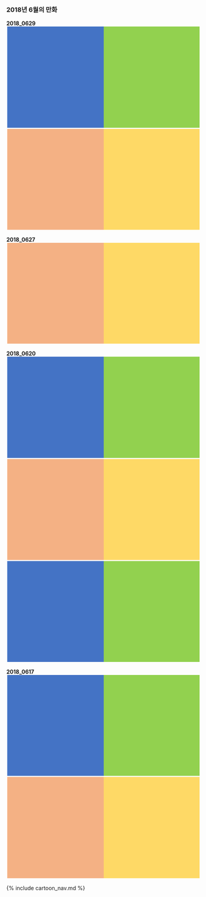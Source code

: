 ### 2018년 6월의 만화

**2018_0629**
![20180629_1](https://raw.githubusercontent.com/manofpeace1/manofdiary/master/cartoon/2018_06/20180629_1.jpg)
![20180629_2](https://raw.githubusercontent.com/manofpeace1/manofdiary/master/cartoon/2018_06/20180629_2.jpg)

**2018_0627**
![20180627_1](https://raw.githubusercontent.com/manofpeace1/manofdiary/master/cartoon/2018_06/20180627_1.jpg)

**2018_0620**
![20180620_1](https://raw.githubusercontent.com/manofpeace1/manofdiary/master/cartoon/2018_06/20180620_1.jpg)
![20180620_2](https://raw.githubusercontent.com/manofpeace1/manofdiary/master/cartoon/2018_06/20180620_2.jpg)
![20180620_3](https://raw.githubusercontent.com/manofpeace1/manofdiary/master/cartoon/2018_06/20180620_3.jpg)

**2018_0617**
![20180617_1](https://raw.githubusercontent.com/manofpeace1/manofdiary/master/cartoon/2018_06/20180617_1.jpg)
![20180617_2](https://raw.githubusercontent.com/manofpeace1/manofdiary/master/cartoon/2018_06/20180617_2.jpg)

{% include cartoon_nav.md %}
